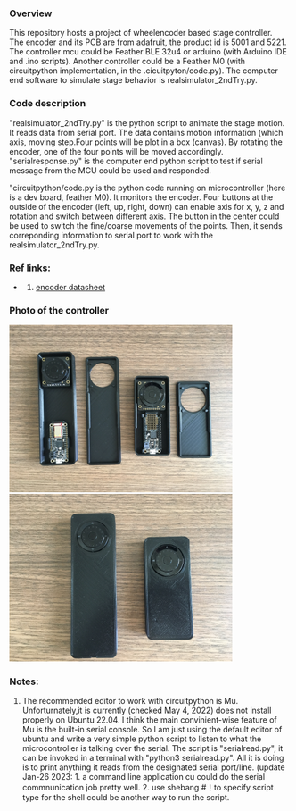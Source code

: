 ### Overview
This repository hosts a project of wheelencoder based stage controller. <br />
The encoder and its PCB are from adafruit, the product id is 5001 and 5221. 
The controller mcu could be Feather BLE 32u4 or arduino (with Arduino IDE and .ino scripts). 
Another controller could be a Feather M0 (with circuitpython implementation, in the .cicuitpyton/code.py). 
The computer end software to simulate stage behavior is realsimulator_2ndTry.py.

### Code description
"realsimulator_2ndTry.py" is the python script to animate the stage motion. 
It reads data from serial port. The data contains motion information (which
axis, moving step.Four points will be plot in a box (canvas). By rotating the 
encoder, one of the four points will be moved accordingly. 
"serialresponse.py" is the computer end python script to test if serial message from the 
MCU could be used and responded.

"circuitpython/code.py is the python code running on microcontroller (here is a dev
board, feather M0). It monitors the encoder. Four buttons at the outside of the 
encoder (left, up, right, down) can enable axis for x, y, z and rotation and switch 
between different axis. The button in the center could be used to switch the 
fine/coarse movements of the points. Then, it sends correponding information to serial 
port to work with the realsimulator_2ndTry.py. 

### Ref links:
- 1. [encoder datasheet](https://cdn-learn.adafruit.com/assets/assets/000/104/942/original/tsw.pdf?1633105183)
### Photo of the controller
<img src="IMG_2930.JPG" height="300"/></a>
<img src="IMG_2931.JPG" height="300"/></a>

### Notes: 
1. The recommended editor to work with circuitpython is Mu. Unforturnately,it is currently (checked May 4, 2022) does not install properly on Ubuntu 22.04. I think the main convinient-wise feature of Mu is the built-in serial console. So I am just using the default editor of ubuntu and write a very simple python script to listen to what the microcontroller is talking over the serial. The script is "serialread.py", it can be invoked in a terminal with "python3 serialread.py". All it is doing is to print anything it reads from the designated serial port/line. (update Jan-26 2023: 1. a command line application cu could do the serial commnunication job pretty well. 2. use shebang #！to specify script type for the shell could be another way to run the script. 
